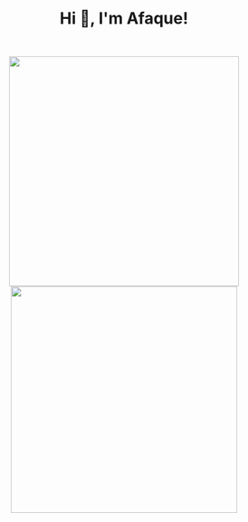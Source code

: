 <h1 align="center">Hi 👋, I'm Afaque!</h1>

<br>

<p align = "center">

  <img src = "https://github-readme-stats.vercel.app/api?username=afaque783&show_icons=true&theme=vue" width = 406>

  <img src = "https://github-readme-stats.vercel.app/api/top-langs/?username=afaque783&theme=vue&layout=compact" width = 400>

</p> 
